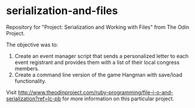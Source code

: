 # serialization-and-files
Repository for "Project: Serialization and Working with Files" from The Odin Project.

The objective was to:
1. Create an event manager script that sends a personalized letter to each event registrant and provides them with a list of their local congress members.
2. Create a command line version of the game Hangman with save/load functionality. 

Visit http://www.theodinproject.com/ruby-programming/file-i-o-and-serialization?ref=lc-pb for more information on this particular project.
